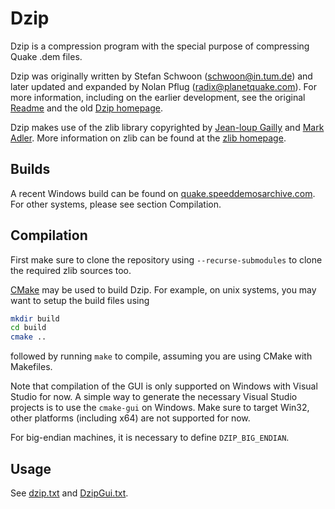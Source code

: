 # Dzip

Dzip is a compression program with the special purpose of compressing Quake .dem files.

Dzip was originally written by Stefan Schwoon (<schwoon@in.tum.de>) and later updated and expanded by Nolan Pflug (<radix@planetquake.com>).
For more information, including on the earlier development, see the original [Readme](Readme) and the old [Dzip homepage](http://quake.speeddemosarchive.com/dzip/).

Dzip makes use of the zlib library copyrighted by [Jean-loup Gailly](http://gailly.net/) and [Mark Adler](http://en.wikipedia.org/wiki/Mark_Adler).
More information on zlib can be found at the [zlib homepage](https://www.zlib.net/).

## Builds

A recent Windows build can be found on [quake.speeddemosarchive.com](http://quake.speeddemosarchive.com/quake/downloads.html).
For other systems, please see section Compilation.

## Compilation

First make sure to clone the repository using `--recurse-submodules` to clone the required zlib sources too.

[CMake](https://cmake.org/) may be used to build Dzip.
For example, on unix systems, you may want to setup the build files using

```bash
mkdir build
cd build
cmake ..
```

followed by running `make` to compile, assuming you are using CMake with Makefiles.

Note that compilation of the GUI is only supported on Windows with Visual Studio for now.
A simple way to generate the necessary Visual Studio projects is to use the `cmake-gui` on Windows.
Make sure to target Win32, other platforms (including x64) are not supported for now.

For big-endian machines, it is necessary to define `DZIP_BIG_ENDIAN`.

## Usage

See [dzip.txt](install/dzip.txt) and [DzipGui.txt](install/DzipGui.txt).
